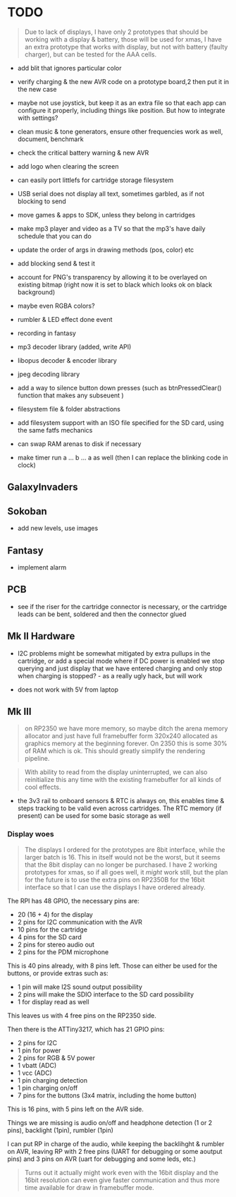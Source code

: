 # TODO

> Due to lack of displays, I have only 2 prototypes that should be working with a display & battery, those will be used for xmas, I have an extra prototype that works with display, but not with battery (faulty charger), but can be tested for the AAA cells. 

- add blit that ignores particular color

- verify charging & the new AVR code on a prototype board,2 then put it in the new case

- maybe not use joystick, but keep it as an extra file so that each app can configure it properly, including things like position. But how to integrate with settings? 

- clean music & tone generators, ensure other frequencies work as well, document, benchmark

- check the critical battery warning & new AVR
- add logo when clearing the screen
- can easily port littlefs for cartridge storage filesystem
- USB serial does not display all text, sometimes garbled, as if not blocking to send

- move games & apps to SDK, unless they belong in cartridges 

- make mp3 player and video as a TV so that the mp3's have daily schedule that you can do

- update the order of args in drawing methods (pos, color) etc

- add blocking send & test it

- account for PNG's transparency by allowing it to be overlayed on existing bitmap (right now it is set to black which looks ok on black background)
- maybe even RGBA colors? 
- rumbler & LED effect done event

- recording in fantasy

- mp3 decoder library (added, write API)
- libopus decoder & encoder library
- jpeg decoding library

- add a way to silence button down presses (such as btnPressedClear() function that makes any subseuent )

- filesystem file & folder abstractions
- add filesystem support with an ISO file specified for the SD card, using the same fatfs mechanics

- can swap RAM arenas to disk if necessary

- make timer run a ... b ... a as well (then I can replace the blinking code in clock)

## GalaxyInvaders

## Sokoban

- add new levels, use images 

## Fantasy

- implement alarm

## PCB

- see if the riser for the cartridge connector is necessary, or the cartridge leads can be bent, soldered and then the connector glued

## Mk II Hardware

- I2C problems might be somewhat mitigated by extra pullups in the cartridge, or add a special mode where if DC power is enabled we stop querying and just display that we have entered charging and only stop when charging is stopped? - as a really ugly hack, but will work 

- does not work with 5V from laptop

## Mk III

> on RP2350 we have more memory, so maybe ditch the arena memory allocator and just have full framebuffer form 320x240 allocated as graphics memory at the beginning forever. On 2350 this is some 30% of RAM which is ok. This should greatly simplify the rendering pipeline.

> With ability to read from the display uninterrupted, we can also reinitialize this any time with the existing framebuffer for all kinds of cool effects.

- the 3v3 rail to onboard sensors & RTC is always on, this enables time & steps tracking to be valid even across cartridges. The RTC memory (if present) can be used for some basic storage as well  

### Display woes

> The displays I ordered for the prototypes are 8bit interface, while the larger batch is 16. This in itself would not be the worst, but it seems that the 8bit display can no longer be purchased. I have 2 working prototypes for xmas, so if all goes well, it *might* work still, but the plan for the future is to use the extra pins on RP2350B for the 16bit interface so that I can use the displays I have ordered already. 

The RPI has 48 GPIO, the necessary pins are:

- 20 (16 + 4) for the display
- 2 pins for I2C communication with the AVR
- 10 pins for the cartridge
- 4 pins for the SD card
- 2 pins for stereo audio out
- 2 pins for the PDM microphone

This is 40 pins already, with 8 pins left. Those can either be used for the buttons, or provide extras such as:

- 1 pin will make I2S sound output possibility
- 2 pins will make the SDIO interface to the SD card possibility
- 1 for display read as well

This leaves us with 4 free pins on the RP2350 side. 

Then there is the ATTiny3217, which has 21 GPIO pins:

- 2 pins for I2C
- 1 pin for power
- 2 pins for RGB & 5V power
- 1 vbatt (ADC)
- 1 vcc (ADC)
- 1 pin charging detection
- 1 pin charging on/off
- 7 pins for the buttons (3x4 matrix, including the home button)

This is 16 pins, with 5 pins left on the AVR side. 

Things we are missing is audio on/off and headphone detection (1 or 2 pins), backlight (1pin), rumbler (1pin)

I can put RP in charge of the audio, while keeping the backlihght & rumbler on AVR, leaving RP with 2 free pins (UART for debugging or some aoutput pins) and 3 pins on AVR (uart for debugging and some leds, etc.)

> Turns out it actually might work even with the 16bit display and the 16bit resolution can even give faster communication and thus more time available for draw in framebuffer mode. 
